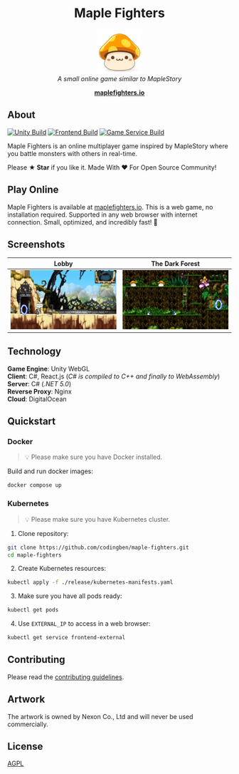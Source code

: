 <h1 align="center">Maple Fighters</h1>
<p align="center">
  <img src="docs/images/maplestory-icon.png" width="100px" height="100px"/>
  <br><i>A small online game similar to MapleStory</i><br>
</p>
<p align="center">
  <a href="http://maplefighters.io"><strong>maplefighters.io</strong></a>
  <br>
</p>

## About

[![Unity Build](https://github.com/codingben/maple-fighters/actions/workflows/unity-build.yml/badge.svg)](https://github.com/codingben/maple-fighters/actions/workflows/unity-build.yml)
[![Frontend Build](https://github.com/codingben/maple-fighters/actions/workflows/frontend-build.yml/badge.svg)](https://github.com/codingben/maple-fighters/actions/workflows/frontend-build.yml)
[![Game Service Build](https://github.com/codingben/maple-fighters/actions/workflows/game-service-build.yml/badge.svg)](https://github.com/codingben/maple-fighters/actions/workflows/game-service-build.yml)

Maple Fighters is an online multiplayer game inspired by MapleStory where you battle monsters with others in real-time.

Please **★ Star** if you like it. Made With :heart: For Open Source Community!

## Play Online

Maple Fighters is available at [maplefighters.io](http://maplefighters.io). This is a web game, no installation required. Supported in any web browser with internet connection. Small, optimized, and incredibly fast! 🚀

## Screenshots

| Lobby                             | The Dark Forest                             |
| --------------------------------- | ------------------------------------------- |
| <img src="docs/images/lobby.png"> | <img src="docs/images/the-dark-forest.png"> |

## Technology

**Game Engine**: Unity WebGL  
**Client**: C#, React.js (_C# is compiled to C++ and finally to WebAssembly_)  
**Server**: C# (_.NET 5.0_)  
**Reverse Proxy**: Nginx  
**Cloud**: DigitalOcean  

## Quickstart

### Docker

> 💡 Please make sure you have Docker installed.

Build and run docker images:

```bash
docker compose up
```

### Kubernetes

> 💡 Please make sure you have Kubernetes cluster.

1. Clone repository:

```bash
git clone https://github.com/codingben/maple-fighters.git
cd maple-fighters
```

2. Create Kubernetes resources:

```bash
kubectl apply -f ./release/kubernetes-manifests.yaml
```

3. Make sure you have all pods ready:

```bash
kubectl get pods
```

4. Use `EXTERNAL_IP` to access in a web browser:

```bash
kubectl get service frontend-external
```

## Contributing

Please read the [contributing guidelines](CONTRIBUTING.md).

## Artwork

The artwork is owned by Nexon Co., Ltd and will never be used commercially.

## License

[AGPL](https://choosealicense.com/licenses/agpl-3.0/)
